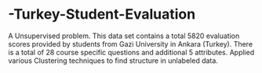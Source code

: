 # -Turkey-Student-Evaluation
A Unsupervised problem. This data set contains a total 5820 evaluation scores provided by students from Gazi University in Ankara (Turkey). There is a total of 28 course specific questions and additional 5 attributes. Applied various Clustering techniques to find structure in unlabeled data.
